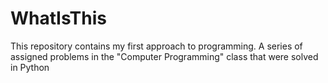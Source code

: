 # WhatIsThis
This repository contains my first approach to programming. A series of assigned problems in the "Computer Programming" class that were solved in Python
